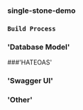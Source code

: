 ### single-stone-demo



### `Build Process`


### 'Database Model'

###'HATEOAS'

### 'Swagger UI'


### 'Other'

